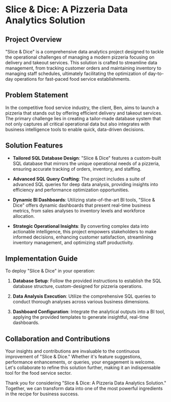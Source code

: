 # Slice & Dice: A Pizzeria Data Analytics Solution

## Project Overview

"Slice & Dice" is a comprehensive data analytics project designed to tackle the operational challenges of managing a modern pizzeria focusing on delivery and takeout services. This solution is crafted to streamline data management, from tracking customer orders and maintaining inventory to managing staff schedules, ultimately facilitating the optimization of day-to-day operations for fast-paced food service establishments.

## Problem Statement

In the competitive food service industry, the client, Ben, aims to launch a pizzeria that stands out by offering efficient delivery and takeout services. The primary challenge lies in creating a tailor-made database system that not only captures all critical operational data but also integrates with business intelligence tools to enable quick, data-driven decisions.

## Solution Features 

- **Tailored SQL Database Design**: "Slice & Dice" features a custom-built SQL database that mirrors the unique operational needs of a pizzeria, ensuring accurate tracking of orders, inventory, and staffing.

- **Advanced SQL Query Crafting**: The project includes a suite of advanced SQL queries for deep data analysis, providing insights into efficiency and performance optimization opportunities.

- **Dynamic BI Dashboards**: Utilizing state-of-the-art BI tools, "Slice & Dice" offers dynamic dashboards that present real-time business metrics, from sales analyses to inventory levels and workforce allocation.

- **Strategic Operational Insights**: By converting complex data into actionable intelligence, this project empowers stakeholders to make informed decisions, enhancing customer satisfaction, streamlining inventory management, and optimizing staff productivity.

## Implementation Guide

To deploy "Slice & Dice" in your operation:

1. **Database Setup**: Follow the provided instructions to establish the SQL database structure, custom-designed for pizzeria operations.

2. **Data Analysis Execution**: Utilize the comprehensive SQL queries to conduct thorough analyses across various business dimensions.

3. **Dashboard Configuration**: Integrate the analytical outputs into a BI tool, applying the provided templates to generate insightful, real-time dashboards.

## Collaboration and Contributions

Your insights and contributions are invaluable to the continuous improvement of "Slice & Dice." Whether it's feature suggestions, performance enhancements, or queries, your engagement is welcome. Let's collaborate to refine this solution further, making it an indispensable tool for the food service sector.

Thank you for considering "Slice & Dice: A Pizzeria Data Analytics Solution." Together, we can transform data into one of the most powerful ingredients in the recipe for business success.

